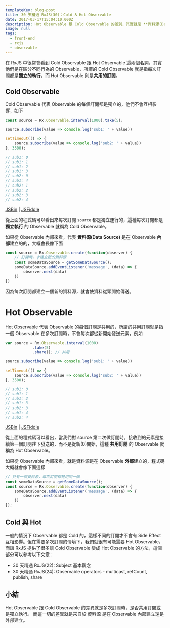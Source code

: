 ```yaml
---
templateKey: blog-post
title: 30 天精通 RxJS(30)：Cold & Hot Observable
date: 2017-03-17T15:04:10.000Z
description: Hot Observable 跟 Cold Observable 的差別，其實就是 **資料源(Data Source)** 在 Observable 內部建立還是外部建立。
image: null
tags:
  - front-end
  - rxjs
  - observable
---
```


在 RxJS 中很常會看到 Cold Observable 跟 Hot Observable 這兩個名詞，其實他們是在區分不同行為的 Observable，所謂的 Cold Observable 就是指每次訂閱都是**獨立的執行**，而 Hot Observable 則是**共用的訂閱**。

## Cold Observable

Cold Observable 代表 Observable 的每個訂閱都是獨立的，他們不會互相影響，如下

```javascript
const source = Rx.Observable.interval(1000).take(5);

source.subscribe(value => console.log('sub1: ' + value))

setTimeout(() => {
    source.subscribe(value => console.log('sub2: ' + value))    
}, 3500);

// sub1: 0
// sub1: 1
// sub1: 2
// sub1: 3
// sub2: 0
// sub1: 4
// sub2: 1
// sub2: 2
// sub2: 3
// sub2: 4
```
[JSBin](https://jsbin.com/sapuvilipa/4/edit?js,console) | [JSFiddle](https://jsfiddle.net/mk5y5hhu/)

從上面的程式碼可以看出來每次訂閱 `source` 都是獨立運行的，這種每次訂閱都是 **獨立執行** 的 Observable 就稱為 Cold Observable。

如果從 Observable 內部來看，代表 **資料源(Data Source)** 是在 Observable **內部**建立的的，大概會長像下面

```javascript
const source = Rx.Observable.create(function(observer) {
    // 訂閱時，才建立新的資料源
    const someDataSource = getSomeDataSource();
    someDataSource.addEventListener('message', (data) => {
        observer.next(data)
    })
})
```

因為每次訂閱都建立一個新的資料源，就會使資料從頭開始傳送。


# Hot Observable

Hot Observable 代表 Observable 的每個訂閱是共用的，所謂的共用訂閱就是指 一個 Observable 在多次訂閱時，不會每次都從新開始發送元素，例如

```javascript
var source = Rx.Observable.interval(1000)
            .take(5)
            .share(); // 共用

source.subscribe(value => console.log('sub1: ' + value))

setTimeout(() => {
    source.subscribe(value => console.log('sub2: ' + value))    
}, 3500);

// sub1: 0
// sub1: 1
// sub1: 2
// sub1: 3
// sub2: 3
// sub1: 4
// sub2: 4
```
[JSBin](https://jsbin.com/sapuvilipa/3/edit?js,console) | [JSFiddle](https://jsfiddle.net/mk5y5hhu/1/)

從上面的程式碼可以看出，當我們對 source 第二次做訂閱時，接收到的元素是接續第一個訂閱往下發送的，而不是從新(0)開始，這種 **共用訂閱** 的 Observable 就稱為 Hot Observable。

如果從 Observable 內部來看，就是資料源是在 Observable **外部**建立的，程式碼大概就會像下面這樣

```javascript
// 只有一個資料源，每次訂閱都是用同一個
const someDataSource = getSomeDataSource();
const source = Rx.Observable.create(function(observer) {
    someDataSource.addEventListener('message', (data) => {
        observer.next(data)
    })
});
```

## Cold 與 Hot 

一般的情況下 Observable 都是 Cold 的，這樣不同的訂閱才不會有 Side Effect 互相影響。但在需要多次訂閱的情境下，我們就很有可能需要 Hot Observable，而讓 RxJS 提供了很多讓 Cold Observable 變成 Hot Observable 的方法，這個部分可以參考以下文章：

- 30 天精通 RxJS(22): Subject 基本觀念
- 30 天精通 RxJS(24): Observable operators - multicast, refCount, publish, share

## 小結

Hot Observable 跟 Cold Observable 的差異就是多次訂閱時，是否共用訂閱或是獨立執行。 而這一切的差異就是來自於 資料源 是在 Observable 內部建立還是外部建立。